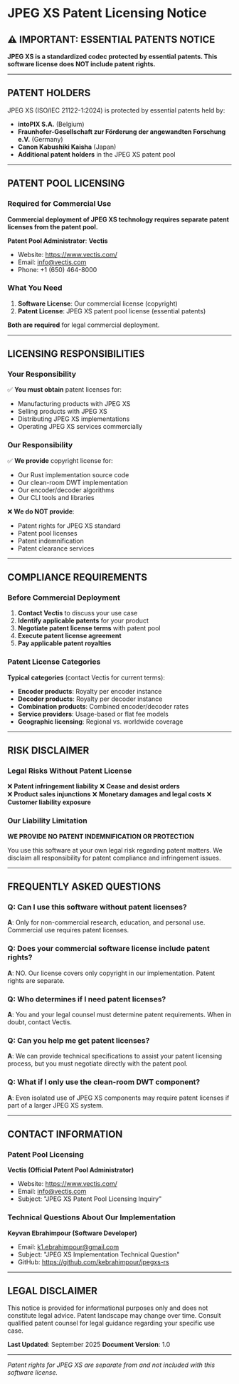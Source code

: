 # JPEG XS Patent Licensing Notice

## ⚠️ IMPORTANT: ESSENTIAL PATENTS NOTICE

**JPEG XS is a standardized codec protected by essential patents. This software license does NOT include patent rights.**

---

## PATENT HOLDERS

JPEG XS (ISO/IEC 21122-1:2024) is protected by essential patents held by:

- **intoPIX S.A.** (Belgium)
- **Fraunhofer-Gesellschaft zur Förderung der angewandten Forschung e.V.** (Germany)
- **Canon Kabushiki Kaisha** (Japan)  
- **Additional patent holders** in the JPEG XS patent pool

---

## PATENT POOL LICENSING

### Required for Commercial Use

**Commercial deployment of JPEG XS technology requires separate patent licenses from the patent pool.**

**Patent Pool Administrator**: **Vectis**
- Website: https://www.vectis.com/
- Email: info@vectis.com
- Phone: +1 (650) 464-8000

### What You Need

1. **Software License**: Our commercial license (copyright)
2. **Patent License**: JPEG XS patent pool license (essential patents)

**Both are required** for legal commercial deployment.

---

## LICENSING RESPONSIBILITIES

### Your Responsibility

✅ **You must obtain** patent licenses for:
- Manufacturing products with JPEG XS
- Selling products with JPEG XS  
- Distributing JPEG XS implementations
- Operating JPEG XS services commercially

### Our Responsibility

✅ **We provide** copyright license for:
- Our Rust implementation source code
- Our clean-room DWT implementation
- Our encoder/decoder algorithms
- Our CLI tools and libraries

❌ **We do NOT provide**:
- Patent rights for JPEG XS standard
- Patent pool licenses
- Patent indemnification
- Patent clearance services

---

## COMPLIANCE REQUIREMENTS

### Before Commercial Deployment

1. **Contact Vectis** to discuss your use case
2. **Identify applicable patents** for your product
3. **Negotiate patent license terms** with patent pool
4. **Execute patent license agreement**
5. **Pay applicable patent royalties**

### Patent License Categories

**Typical categories** (contact Vectis for current terms):
- **Encoder products**: Royalty per encoder instance
- **Decoder products**: Royalty per decoder instance  
- **Combination products**: Combined encoder/decoder rates
- **Service providers**: Usage-based or flat fee models
- **Geographic licensing**: Regional vs. worldwide coverage

---

## RISK DISCLAIMER

### Legal Risks Without Patent License

❌ **Patent infringement liability**
❌ **Cease and desist orders**  
❌ **Product sales injunctions**
❌ **Monetary damages and legal costs**
❌ **Customer liability exposure**

### Our Liability Limitation

**WE PROVIDE NO PATENT INDEMNIFICATION OR PROTECTION**

You use this software at your own legal risk regarding patent matters. We disclaim all responsibility for patent compliance and infringement issues.

---

## FREQUENTLY ASKED QUESTIONS

### Q: Can I use this software without patent licenses?
**A**: Only for non-commercial research, education, and personal use. Commercial use requires patent licenses.

### Q: Does your commercial software license include patent rights?  
**A**: NO. Our license covers only copyright in our implementation. Patent rights are separate.

### Q: Who determines if I need patent licenses?
**A**: You and your legal counsel must determine patent requirements. When in doubt, contact Vectis.

### Q: Can you help me get patent licenses?
**A**: We can provide technical specifications to assist your patent licensing process, but you must negotiate directly with the patent pool.

### Q: What if I only use the clean-room DWT component?
**A**: Even isolated use of JPEG XS components may require patent licenses if part of a larger JPEG XS system.

---

## CONTACT INFORMATION

### Patent Pool Licensing
**Vectis (Official Patent Pool Administrator)**
- Website: https://www.vectis.com/
- Email: info@vectis.com
- Subject: "JPEG XS Patent Pool Licensing Inquiry"

### Technical Questions About Our Implementation
**Keyvan Ebrahimpour (Software Developer)**
- Email: k1.ebrahimpour@gmail.com  
- Subject: "JPEG XS Implementation Technical Question"
- GitHub: https://github.com/kebrahimpour/jpegxs-rs

---

## LEGAL DISCLAIMER

This notice is provided for informational purposes only and does not constitute legal advice. Patent landscape may change over time. Consult qualified patent counsel for legal guidance regarding your specific use case.

**Last Updated**: September 2025
**Document Version**: 1.0

---

*Patent rights for JPEG XS are separate from and not included with this software license.*